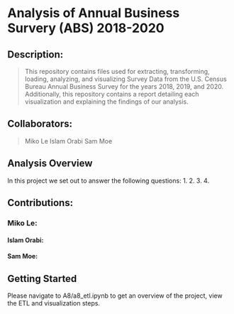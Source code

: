 # Analysis of Annual Business Survery (ABS) 2018-2020

## Description:
> This repository contains files used for extracting, transforming, loading, analyzing, and visualizing Survey Data from the U.S. Census Bureau Annual Business Survey for the years 2018, 2019, and 2020. Additionally, this repository contains a report detailing each visualization and explaining the findings of our analysis.

## Collaborators:
> Miko Le
> Islam Orabi
> Sam Moe

## Analysis Overview
In this project we set out to answer the following questions:
1. 
2.
3.
4.


## Contributions:

### Miko Le:
<contributions>
  
#### Islam Orabi:
  <contributions>

#### Sam Moe:
<contributions>
  
## Getting Started
  Please navigate to A8/a8_etl.ipynb to get an overview of the project, view the ETL and visualization steps.
  


